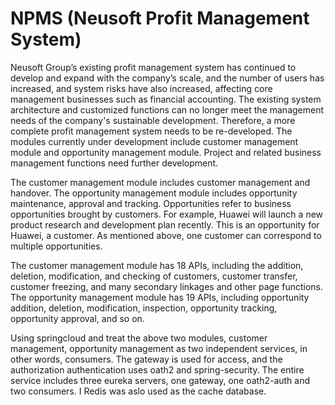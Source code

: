 # NPMS (Neusoft Profit Management System)
  Neusoft Group’s existing profit management system has continued to develop and expand with the company’s scale, and the number of users has increased, and system risks have also increased, affecting core management businesses such as financial accounting. The existing system architecture and customized functions can no longer meet the management needs of the company's sustainable development. Therefore, a more complete profit management system needs to be re-developed. The modules currently under development include customer management module and opportunity management module. Project and related business management functions need further development.

  The customer management module includes customer management and handover. The opportunity management module includes opportunity maintenance, approval and tracking. Opportunities refer to business opportunities brought by customers. For example, Huawei will launch a new product research and development plan recently. This is an opportunity for Huawei, a customer. As mentioned above, one customer can correspond to multiple opportunities.

  The customer management module has 18 APIs, including the addition, deletion, modification, and checking of customers, customer transfer, customer freezing, and many secondary linkages and other page functions. The opportunity management module has 19 APIs, including opportunity addition, deletion, modification, inspection, opportunity tracking, opportunity approval, and so on.

  Using springcloud and treat the above two modules, customer management, opportunity management as two independent services, in other words, consumers. The gateway is used for access, and the authorization authentication uses oath2 and spring-security. The entire service includes three eureka servers, one gateway, one oath2-auth and two consumers. I Redis was aslo used as the cache database.
